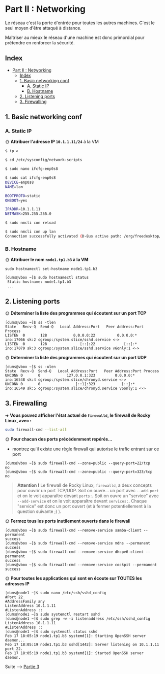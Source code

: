 # Part II : Networking

Le réseau c'est la porte d'entrée pour toutes les autres machines. C'est le seul moyen d'être attaqué à distance.

Maîtriser au mieux le réseau d'une machine est donc primordial pour prétendre en renforcer la sécurité.

## Index

- [Part II : Networking](#part-ii--networking)
  - [Index](#index)
  - [1. Basic networking conf](#1-basic-networking-conf)
    - [A. Static IP](#a-static-ip)
    - [B. Hostname](#b-hostname)
  - [2. Listening ports](#2-listening-ports)
  - [3. Firewalling](#3-firewalling)

## 1. Basic networking conf

### A. Static IP

🌞 **Attribuer l'adresse IP `10.1.1.11/24`** à la VM

```bash
$ ip a

$ cd /etc/sysconfig/network-scripts

$ sudo nano ifcfg-enp0s8

$ sudo cat ifcfg-enp0s8
DEVICE=enp0s8
NAME=lan

BOOTPROTO=static
ONBOOT=yes

IPADDR=10.1.1.11
NETMASK=255.255.255.0

$ sudo nmcli con reload

$ sudo nmcli con up lan 
Connection successfully activated (D-Bus active path: /org/freedesktop/NetworkManager/ActiveConnection/6)
```

### B. Hostname

🌞 **Attribuer le nom `node1.tp1.b3` à la VM**

```PS
sudo hostnamectl set-hostname node1.tp1.b3

[dums@vbox ~]$ sudo hostnamectl status
 Static hostname: node1.tp1.b3
 ...
```
## 2. Listening ports

🌞 **Déterminer la liste des programmes qui écoutent sur un port TCP**
```PS
[dums@vbox ~]$ ss -tlen
State   Recv-Q  Send-Q   Local Address:Port   Peer Address:Port  Process
LISTEN  0       128            0.0.0.0:22          0.0.0.0:*      ino:17066 sk:2 cgroup:/system.slice/sshd.service <->
LISTEN  0       128               [::]:22             [::]:*      ino:17079 sk:3 cgroup:/system.slice/sshd.service v6only:1 <->
```

🌞 **Déterminer la liste des programmes qui écoutent sur un port UDP**

```PS
[dums@vbox ~]$ ss -ulen
State  Recv-Q  Send-Q   Local Address:Port   Peer Address:Port Process
UNCONN 0       0            127.0.0.1:323         0.0.0.0:*     ino:16548 sk:4 cgroup:/system.slice/chronyd.service <->
UNCONN 0       0                [::1]:323            [::]:*     ino:16549 sk:5 cgroup:/system.slice/chronyd.service v6only:1 <->
```

## 3. Firewalling

➜ **Vous pouvez afficher l'état actuel de `firewalld`, le firewall de Rocky Linux, avec :**

```bash
sudo firewall-cmd --list-all
```

🌞 **Pour chacun des ports précédemment repérés...**

- montrez qu'il existe une règle firewall qui autorise le trafic entrant sur ce port

```PS
[dums@vbox ~]$ sudo firewall-cmd --zone=public --query-port=22/tcp
no
[dums@vbox ~]$ sudo firewall-cmd --zone=public --query-port=323/tcp
no
```

> **Attention !** Le firewall de Rocky Linux, `firewalld`, a deux concepts pour ouvrir un port TCP/UDP. Soit on ouvre... un port avec `--add-port` et on le voit apparaître devant `ports:`. Soit on ouvre un "service" avec `--add-service` et on le voit apparaître devant `services:`. Chaque "service" est donc un port ouvert (et à fermer potentiellement à la question suivante ;) ).

🌞 **Fermez tous les ports inutilement ouverts dans le firewall**

```PS
[dums@vbox ~]$ sudo firewall-cmd --remove-service samba-client --permanent
success
[dums@vbox ~]$ sudo firewall-cmd --remove-service mdns --permanent
success
[dums@vbox ~]$ sudo firewall-cmd --remove-service dhcpv6-client --permanent
success
[dums@vbox ~]$ sudo firewall-cmd --remove-service cockpit --permanent
success
```

🌞 **Pour toutes les applications qui sont en écoute sur TOUTES les adresses IP**

```PS
[dums@node1 ~]$ sudo nano /etc/ssh/sshd_config
#Port 22
#AddressFamily any
ListenAddress 10.1.1.11
#ListenAddress ::
[dums@node1 ~]$ sudo systemctl restart sshd
[dums@node1 ~]$ sudo grep -w -i listenaddress /etc/ssh/sshd_config
ListenAddress 10.1.1.11
#ListenAddress :: 
[dums@node1 ~]$ sudo systemctl status sshd
Feb 17 18:05:19 node1.tp1.b3 systemd[1]: Starting OpenSSH server daemon...
Feb 17 18:05:19 node1.tp1.b3 sshd[1442]: Server listening on 10.1.1.11 port 22.
Feb 17 18:05:19 node1.tp1.b3 systemd[1]: Started OpenSSH server daemon.
```
Suite --> [Partie 3](./part3.md)